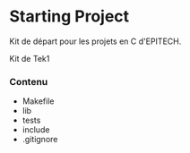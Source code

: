 # Starting Project

Kit de départ pour les projets en C d'EPITECH.  
  
Kit de Tek1

### Contenu

* Makefile
* lib
* tests
* include
* .gitignore